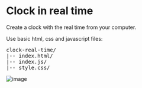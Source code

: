 # Clock in real time

Create a clock with the real time from your computer.

Use basic html, css and javascript files:

<pre>
clock-real-time/
|-- index.html/
|-- index.js/
|-- style.css/
</pre>


![image](https://github.com/fernandorebelo/clock-real-time/assets/94297628/1e874345-c9c4-408c-8726-8446a45a86e8)
